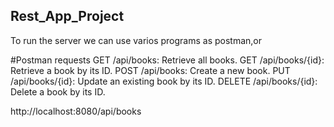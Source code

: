 ## Rest_App_Project
To run the server we can use varios programs as postman,or

#Postman requests
GET /api/books: Retrieve all books.
GET /api/books/{id}: Retrieve a book by its ID.
POST /api/books: Create a new book.
PUT /api/books/{id}: Update an existing book by its ID.
DELETE /api/books/{id}: Delete a book by its ID.

http://localhost:8080/api/books
